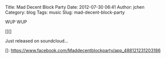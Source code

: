 Title: Mad Decent Block Party
Date: 2012-07-30 06:41
Author: jchen
Category: blog
Tags: music
Slug: mad-decent-block-party

WUP WUP

[][]  


Just released on soundcloud...

  []: https://www.facebook.com/Maddecentblockparty/app_488121231203186

